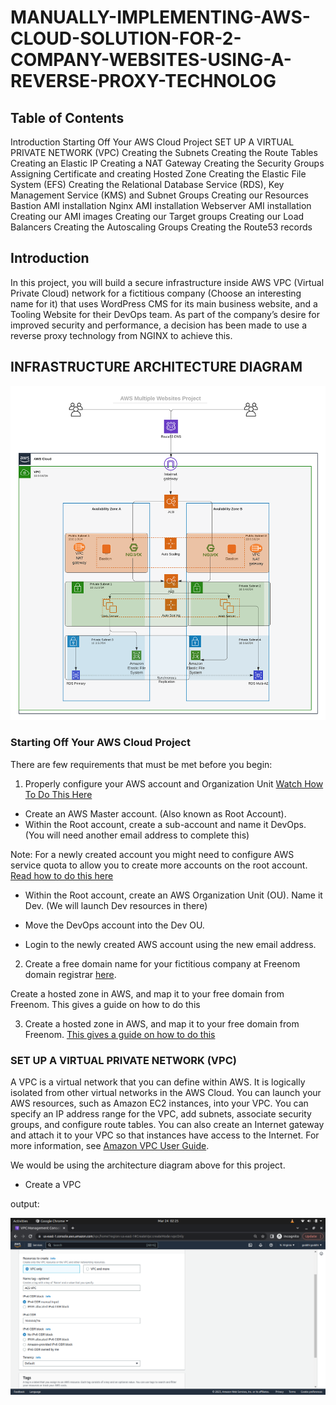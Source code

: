 # MANUALLY-IMPLEMENTING-AWS-CLOUD-SOLUTION-FOR-2-COMPANY-WEBSITES-USING-A-REVERSE-PROXY-TECHNOLOG

## Table of Contents

Introduction
Starting Off Your AWS Cloud Project
SET UP A VIRTUAL PRIVATE NETWORK (VPC)
Creating the Subnets
Creating the Route Tables
Creating an Elastic IP
Creating a NAT Gateway
Creating the Security Groups
Assigning Certificate and creating Hosted Zone
Creating the Elastic File System (EFS)
Creating the Relational Database Service (RDS), Key Management Service (KMS) and Subnet Groups
Creating our Resources
Bastion AMI installation
Nginx AMI installation
Webserver AMI installation
Creating our AMI images
Creating our Target groups
Creating our Load Balancers
Creating the Autoscaling Groups
Creating the Route53 records

## Introduction

In this project, you will build a secure infrastructure inside AWS VPC (Virtual Private Cloud) network for a fictitious company (Choose an interesting name for it) that uses WordPress CMS for its main business website, and a Tooling Website for their DevOps team. As part of the company’s desire for improved security and performance, a decision has been made to use a reverse proxy technology from NGINX to achieve this.

## INFRASTRUCTURE ARCHITECTURE DIAGRAM

![infrastructure-architecture](/Images/resource-architecture.png)

### Starting Off Your AWS Cloud Project

There are few requirements that must be met before you begin:

1. Properly configure your AWS account and Organization Unit [Watch How To Do This Here](https://youtu.be/9PQYCc_20-Q)

- Create an AWS Master account. (Also known as Root Account).
- Within the Root account, create a sub-account and name it DevOps. (You will need another email address to complete this)

Note: For a newly created account you might need to configure AWS service quota to allow you to create more accounts on the root account. [Read how to do this here](https://aws.amazon.com/premiumsupport/knowledge-center/organizations-account-exceeded/#:~:text=Resolution,Line%20Interface%20(AWS%20CLI).)

- Within the Root account, create an AWS Organization Unit (OU). Name it Dev. (We will launch Dev resources in there)

- Move the DevOps account into the Dev OU.
- Login to the newly created AWS account using the new email address.

2. Create a free domain name for your fictitious company at Freenom domain registrar [here](https://www.freenom.com/).

Create a hosted zone in AWS, and map it to your free domain from Freenom. This gives a guide on how to do this

3. Create a hosted zone in AWS, and map it to your free domain from Freenom. [This gives a guide on how to do this](https://youtu.be/IjcHp94Hq8A)

### SET UP A VIRTUAL PRIVATE NETWORK (VPC)

A VPC is a virtual network that you can define within AWS. It is logically isolated from other virtual networks in the AWS Cloud. You can launch your AWS resources, such as Amazon EC2 instances, into your VPC. You can specify an IP address range for the VPC, add subnets, associate security groups, and configure route tables. You can also create an Internet gateway and attach it to your VPC so that instances have access to the Internet. For more information, see [Amazon VPC User Guide](https://docs.aws.amazon.com/vpc/latest/userguide/what-is-amazon-vpc.html).

We would be using the architecture diagram above for this project.

- Create a VPC

output: 

![vpc](Images/vpc.png)